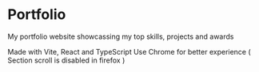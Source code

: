 # Portfolio
 My portfolio website showcassing my top skills, projects and awards

 Made with Vite, React and TypeScript
 Use Chrome for better experience ( Section scroll is disabled in firefox )
